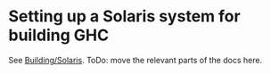 # Setting up a Solaris system for building GHC


See [Building/Solaris](building/solaris).  ToDo: move the relevant parts of the docs here.
